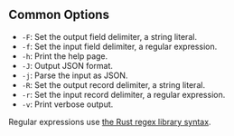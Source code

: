 ## Common Options

* `-F`: Set the output field delimiter, a string literal.
* `-f`: Set the input field delimiter, a regular expression.
* `-h`: Print the help page.
* `-J`: Output JSON format.
* `-j`: Parse the input as JSON.
* `-R`: Set the output record delimiter, a string literal.
* `-r`: Set the input record delimiter, a regular expression.
* `-v`: Print verbose output.

Regular expressions use [the Rust regex library syntax](https://docs.rs/regex/latest/regex/).

